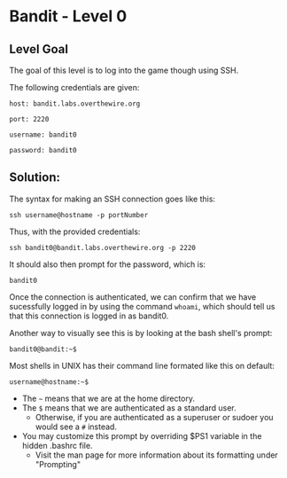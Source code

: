 # Bandit - Level 0
## Level Goal
The goal of this level is to log into the game though using SSH. 

The following credentials are given:

`host: bandit.labs.overthewire.org`

`port: 2220`

`username: bandit0`

`password: bandit0`

## Solution:
The syntax for making an SSH connection goes like this:

`ssh username@hostname -p portNumber`

Thus, with the provided credentials:

`ssh bandit0@bandit.labs.overthewire.org -p 2220`

It should also then prompt for the password, which is:

`bandit0`

Once the connection is authenticated, we can confirm that we have sucessfully logged in by using the command `whoami`, which should tell us that this connection is logged in as bandit0.


Another way to visually see this is by looking at the bash shell's prompt:

`bandit0@bandit:~$`

Most shells in UNIX has their command line formated like this on default:

`username@hostname:~$`

- The `~` means that we are at the home directory.
- The `$` means that we are authenticated as a standard user.
  - Otherwise, if you are authenticated as a superuser or sudoer you would see a `#` instead.
- You may customize this prompt by overriding $PS1 variable in the hidden .bashrc file.
  - Visit the man page for more information about its formatting under "Prompting"
